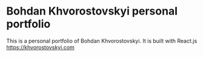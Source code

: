 # Bohdan Khvorostovskyi personal portfolio

This is a personal portfolio of Bohdan Khvorostovskyi. It is built with React.js
https://khvorostovskyi.com